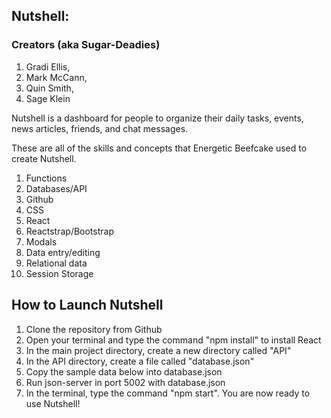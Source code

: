 ## Nutshell: 
### Creators (aka Sugar-Deadies)
1. Gradi Ellis,   
1. Mark McCann,
1. Quin Smith,
1. Sage Klein

Nutshell is a dashboard for people to organize their daily tasks, events, news articles, friends, and chat messages.

These are all of the skills and concepts that Energetic Beefcake used to create Nutshell.

1. Functions
1. Databases/API
1. Github
1. CSS
1. React
1. Reactstrap/Bootstrap
1. Modals
1. Data entry/editing
1. Relational data
1. Session Storage

## How to Launch Nutshell

1. Clone the repository from Github
1. Open your terminal and type the command "npm install" to install React
1. In the main project directory, create a new directory called "API"
1. In the API directory, create a file called "database.json"
1. Copy the sample data below into database.json
1. Run json-server in port 5002 with database.json
1. In the terminal, type the command "npm start". You are now ready to use Nutshell!